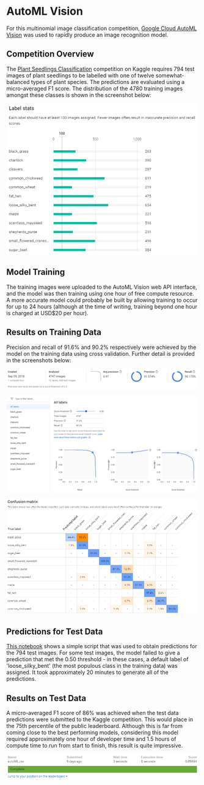 # AutoML Vision

For this multinomial image classification competition, [Google Cloud AutoML Vision](https://cloud.google.com/vision/) was used to rapidly produce an image recognition model.

## Competition Overview

The [Plant Seedlings Classification](https://www.kaggle.com/c/plant-seedlings-classification) competition on Kaggle requires 794 test images of plant seedlings to be labelled with one of twelve somewhat-balanced types of plant species. The predictions are evaluated using a micro-averaged F1 score. The distribution of the 4780 training images amongst these classes is shown in the screenshot below:

![Distribution of plant species in training data](screenshots/1_label_stats.PNG#center?raw=true "Training data distribution")

## Model Training

The training images were uploaded to the AutoML Vision web API interface, and the model was then training using one hour of free compute resource. A more accurate model could probably be built by allowing training to occur for up to 24 hours (although at the time of writing, training beyond one hour is charged at USD$20 per hour).

## Results on Training Data

Precision and recall of 91.6% and 90.2% respectively were achieved by the model on the training data using cross validation. Further detail is provided in the screenshots below:


![High level cross validation results](screenshots/2_high_level_results.PNG#center?raw=true "High level cross validation results")


![Precision Recall Curve](screenshots/3_all_labels.PNG#center?raw=true "Precision Recall Curve")

![Confusion Matrix](screenshots/4_confusion_matrix.PNG#center?raw=true "Confusion Matrix")

## Predictions for Test Data

[This notebook](AutoML_predictions.ipynb) shows a simple script that was used to obtain predictions for the 794 test images. For some test images, the model failed to give a prediction that met the 0.50 threshold - in these cases, a default label of 'loose_silky_bent' (the most populous class in the training data) was assigned. It took approximately 20 minutes to generate all of the predictions.

## Results on Test Data

A micro-averaged F1 score of 86% was achieved when the test data predictions were submitted to the Kaggle competition. This would place in the 75th percentile of the public leaderboard. Although this is far from coming close to the best performing models, considering this model required approximately one hour of developer time and 1.5 hours of compute time to run from start to finish, this result is quite impressive.

![Score of AutoML Vision model on the Kaggle test dataset](screenshots/5_kaggle_score.PNG?raw=true "Kaggle Score")
